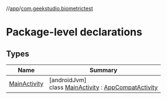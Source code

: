 //[app](../../index.md)/[com.geekstudio.biometrictest](index.md)

# Package-level declarations

## Types

| Name | Summary |
|---|---|
| [MainActivity](-main-activity/index.md) | [androidJvm]<br>class [MainActivity](-main-activity/index.md) : [AppCompatActivity](https://developer.android.com/reference/kotlin/androidx/appcompat/app/AppCompatActivity.html) |
